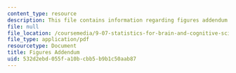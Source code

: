 ```yaml
---
content_type: resource
description: This file contains information regarding figures addendum.
file: null
file_location: /coursemedia/9-07-statistics-for-brain-and-cognitive-science-fall-2016/532d2ebd055fa10bcbb5b9b1c50aab87_MIT9_07F16_lec3_FigAdendm.pdf
file_type: application/pdf
resourcetype: Document
title: Figures Addendum
uid: 532d2ebd-055f-a10b-cbb5-b9b1c50aab87
---
```

